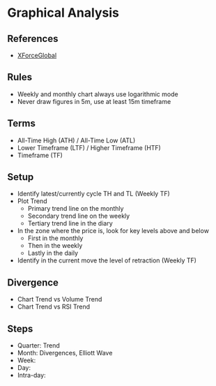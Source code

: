 # Graphical Analysis

## References

- [XForceGlobal](https://www.tradingview.com/u/XForceGlobal/)

## Rules

- Weekly and monthly chart always use logarithmic mode
- Never draw figures in 5m, use at least 15m timeframe

## Terms

- All-Time High (ATH) / All-Time Low (ATL)
- Lower Timeframe (LTF) / Higher Timeframe (HTF)
- Timeframe (TF)

## Setup

- Identify latest/currently cycle TH and TL (Weekly TF)
- Plot Trend
  - Primary trend line on the monthly
  - Secondary trend line on the weekly
  - Tertiary trend line in the diary
- In the zone where the price is, look for key levels above and below
  - First in the monthly
  - Then in the weekly
  - Lastly in the daily
- Identify in the current move the level of retraction (Weekly TF)

<!--
## Degrees

- Above 45 degrees trend line angle is to fast/steep - Will eventually correct to more sustainable angle between 30-45 degrees
- Best trend ine angles are 30-45 degrees for PA to continue in same direction
- Below 30 degrees trend line angle is to slow/flat - Will eventually correct to more sustainable angle between 30-45 degrees
-->

## Divergence

- Chart Trend vs Volume Trend
- Chart Trend vs RSI Trend

## Steps

- Quarter: Trend
- Month: Divergences, Elliott Wave
- Week:
- Day:
- Intra-day:

<!--
- Trend Bias
- Average
- Divergences
-->

<!--
| Timeframe | Scale       | Trend Bias | Average       | Divergences |
| --------- | ----------- | ---------- | ------------- | ----------- |
| Quarter   | Logarithmic | Chart, RSI | EMA 100, MACD | Chart/RSI   |
| Month     | Logarithmic | Chart, RSI | EMA 200, MACD | Chart/RSI   |
| Week      | Logarithmic | Chart, RSI | EMA 200, MACD | Chart/RSI   |
-->
